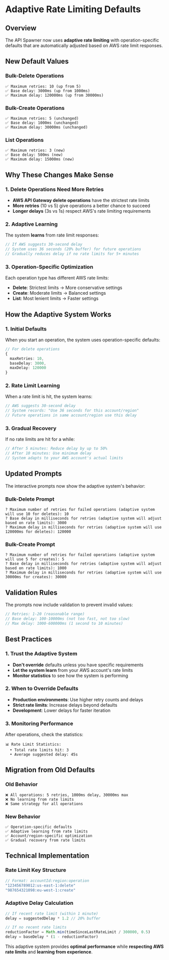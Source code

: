 # Adaptive Rate Limiting Defaults

## Overview

The API Spawner now uses **adaptive rate limiting** with operation-specific defaults that are automatically adjusted based on AWS rate limit responses.

## New Default Values

### **Bulk-Delete Operations**
```
✅ Maximum retries: 10 (up from 5)
✅ Base delay: 3000ms (up from 1000ms)  
✅ Maximum delay: 120000ms (up from 30000ms)
```

### **Bulk-Create Operations**
```
✅ Maximum retries: 5 (unchanged)
✅ Base delay: 1000ms (unchanged)
✅ Maximum delay: 30000ms (unchanged)
```

### **List Operations**
```
✅ Maximum retries: 3 (new)
✅ Base delay: 500ms (new)
✅ Maximum delay: 15000ms (new)
```

## Why These Changes Make Sense

### **1. Delete Operations Need More Retries**
- **AWS API Gateway delete operations** have the strictest rate limits
- **More retries** (10 vs 5) give operations a better chance to succeed
- **Longer delays** (3s vs 1s) respect AWS's rate limiting requirements

### **2. Adaptive Learning**
The system **learns** from rate limit responses:
```typescript
// If AWS suggests 30-second delay
// System uses 36 seconds (20% buffer) for future operations
// Gradually reduces delay if no rate limits for 5+ minutes
```

### **3. Operation-Specific Optimization**
Each operation type has different AWS rate limits:
- **Delete**: Strictest limits → More conservative settings
- **Create**: Moderate limits → Balanced settings  
- **List**: Most lenient limits → Faster settings

## How the Adaptive System Works

### **1. Initial Defaults**
When you start an operation, the system uses operation-specific defaults:
```typescript
// For delete operations
{
  maxRetries: 10,
  baseDelay: 3000,
  maxDelay: 120000
}
```

### **2. Rate Limit Learning**
When a rate limit is hit, the system learns:
```typescript
// AWS suggests 30-second delay
// System records: "Use 36 seconds for this account/region"
// Future operations in same account/region use this delay
```

### **3. Gradual Recovery**
If no rate limits are hit for a while:
```typescript
// After 5 minutes: Reduce delay by up to 50%
// After 10 minutes: Use minimum delay
// System adapts to your AWS account's actual limits
```

## Updated Prompts

The interactive prompts now show the adaptive system's behavior:

### **Bulk-Delete Prompt**
```
? Maximum number of retries for failed operations (adaptive system will use 10 for deletes): 10
? Base delay in milliseconds for retries (adaptive system will adjust based on rate limits): 3000
? Maximum delay in milliseconds for retries (adaptive system will use 120000ms for deletes): 120000
```

### **Bulk-Create Prompt**
```
? Maximum number of retries for failed operations (adaptive system will use 5 for creates): 5
? Base delay in milliseconds for retries (adaptive system will adjust based on rate limits): 1000
? Maximum delay in milliseconds for retries (adaptive system will use 30000ms for creates): 30000
```

## Validation Rules

The prompts now include validation to prevent invalid values:

```typescript
// Retries: 1-20 (reasonable range)
// Base delay: 100-10000ms (not too fast, not too slow)
// Max delay: 1000-600000ms (1 second to 10 minutes)
```

## Best Practices

### **1. Trust the Adaptive System**
- **Don't override** defaults unless you have specific requirements
- **Let the system learn** from your AWS account's rate limits
- **Monitor statistics** to see how the system is performing

### **2. When to Override Defaults**
- **Production environments**: Use higher retry counts and delays
- **Strict rate limits**: Increase delays beyond defaults
- **Development**: Lower delays for faster iteration

### **3. Monitoring Performance**
After operations, check the statistics:
```
📊 Rate Limit Statistics:
  • Total rate limits hit: 3
  • Average suggested delay: 45s
```

## Migration from Old Defaults

### **Old Behavior**
```
❌ All operations: 5 retries, 1000ms delay, 30000ms max
❌ No learning from rate limits
❌ Same strategy for all operations
```

### **New Behavior**
```
✅ Operation-specific defaults
✅ Adaptive learning from rate limits
✅ Account/region-specific optimization
✅ Gradual recovery from rate limits
```

## Technical Implementation

### **Rate Limit Key Structure**
```typescript
// Format: accountId:region:operation
"123456789012:us-east-1:delete"
"987654321098:eu-west-1:create"
```

### **Adaptive Delay Calculation**
```typescript
// If recent rate limit (within 1 minute)
delay = suggestedDelay * 1.2 // 20% buffer

// If no recent rate limits
reductionFactor = Math.min(timeSinceLastRateLimit / 300000, 0.5)
delay = baseDelay * (1 - reductionFactor)
```

This adaptive system provides **optimal performance** while **respecting AWS rate limits** and **learning from experience**. 